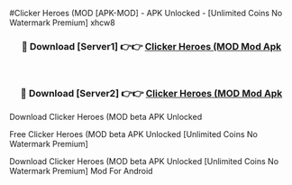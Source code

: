 #Clicker Heroes (MOD [APK-MOD] - APK Unlocked - [Unlimited Coins No Watermark Premium] xhcw8



<div align="center">

<h3>🔴 Download [Server1] 👉👉 <a href="https://momento.my/?title=Clicker_Heroes_(MOD">Clicker Heroes (MOD Mod Apk</a></h3><br>

<h3>🔴 Download [Server2] 👉👉 <a href="https://momento.my/?title=Clicker_Heroes_(MOD">Clicker Heroes (MOD Mod Apk</a></h3>
</div>



Download Clicker Heroes (MOD beta APK Unlocked

Free Clicker Heroes (MOD beta APK Unlocked [Unlimited Coins No Watermark Premium]

Download Clicker Heroes (MOD beta APK Unlocked [Unlimited Coins No Watermark Premium] Mod For Android
